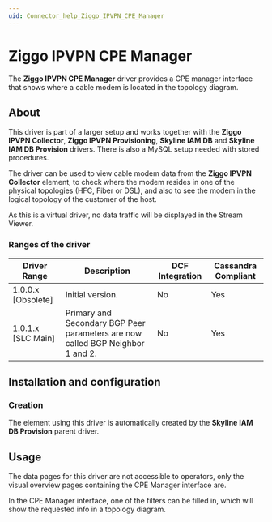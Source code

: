 ```yaml
---
uid: Connector_help_Ziggo_IPVPN_CPE_Manager
---
```


# Ziggo IPVPN CPE Manager

The **Ziggo IPVPN CPE Manager** driver provides a CPE manager interface that shows where a cable modem is located in the topology diagram.

## About

This driver is part of a larger setup and works together with the **Ziggo IPVPN Collector**, **Ziggo IPVPN Provisioning**, **Skyline IAM DB** and **Skyline IAM DB Provision** drivers. There is also a MySQL setup needed with stored procedures.

The driver can be used to view cable modem data from the **Ziggo IPVPN Collector** element, to check where the modem resides in one of the physical topologies (HFC, Fiber or DSL), and also to see the modem in the logical topology of the customer of the host.

As this is a virtual driver, no data traffic will be displayed in the Stream Viewer.

### Ranges of the driver

| **Driver Range**     | **Description**                                                                | **DCF Integration** | **Cassandra Compliant** |
|----------------------|--------------------------------------------------------------------------------|---------------------|-------------------------|
| 1.0.0.x \[Obsolete\] | Initial version.                                                               | No                  | Yes                     |
| 1.0.1.x \[SLC Main\] | Primary and Secondary BGP Peer parameters are now called BGP Neighbor 1 and 2. | No                  | Yes                     |

## Installation and configuration

### Creation

The element using this driver is automatically created by the **Skyline IAM DB Provision** parent driver.

## Usage

The data pages for this driver are not accessible to operators, only the visual overview pages containing the CPE Manager interface are.

In the CPE Manager interface, one of the filters can be filled in, which will show the requested info in a topology diagram.
